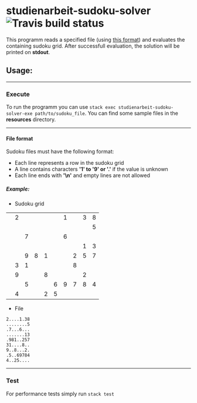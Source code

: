 # studienarbeit-sudoku-solver ![Travis build status](https://travis-ci.org/ob-fun-ws17/studienarbeit-sudoku-solver.svg?branch=master)

This programm reads a specified file (using [this format](#format)) and evaluates the containing
sudoku grid. After successfull evaluation, the solution will be printed on __stdout__.


## Usage:

---

### Execute
To run the programm you can use ```stack exec studienarbeit-sudoku-solver-exe path/to/sudoku_file```. You can find some sample files in the __resources__ directory.

---

#### <a name="format"></a>File format
Sudoku files must have the following format:
* Each line represents a row in the sudoku grid
* A line contains characters __'1' to '9' or '.'__ if the value is unknown
* Each line ends with __'\n'__ and empty lines are not allowed

##### Example:

* Sudoku grid

|    |    |    |    |    |    |    |    |    |    |
|:--:|:--:|:--:|:--:|:--:|:--:|:--:|:--:|:--:|:--:|
|    |2   |    |    |    |    |1   |    |3   |8   |
|    |    |    |    |    |    |    |    |    |5   |
|    |    |7   |    |    |    |6   |    |    |    |
|    |    |    |    |    |    |    |    |1   |3   |
|    |    |9   |8   |1   |    |    |2   |5   |7   |
|    |3   |1   |    |    |    |    |8   |    |    |
|    |9   |    |    |8   |    |    |    |2   |    |
|    |    |5   |    |    |6   |9   |7   |8   |4   |
|    |4   |    |    |2   |5   |    |    |    |&nbsp;|

* File
```
2....1.38
........5
.7...6...
.......13
.981..257
31....8..
9..8...2.
.5..69784
4..25....
```

---

### Test
For performance tests simply run ```stack test```
